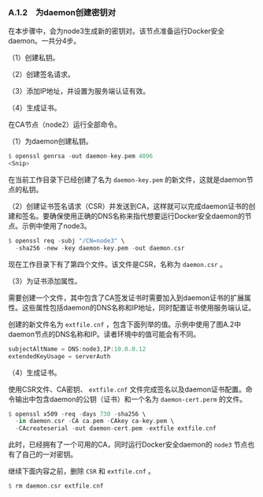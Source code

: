 ### A.1.2　为daemon创建密钥对

在本步骤中，会为node3生成新的密钥对。该节点准备运行Docker安全daemon。一共分4步。

（1）创建私钥。

（2）创建签名请求。

（3）添加IP地址，并设置为服务端认证有效。

（4）生成证书。

在CA节点（node2）运行全部命令。

（1）为daemon创建私钥。

```rust
$ openssl genrsa -out daemon-key.pem 4096
<Snip>
```

在当前工作目录下已经创建了名为 `daemon-key.pem`  的新文件，这就是daemon节点的私钥。

（2）创建证书签名请求（CSR）并发送到CA，这样就可以完成daemon证书的创建和签名。要确保使用正确的DNS名称来指代想要运行Docker安全daemon的节点。示例中使用了node3。

```rust
$ openssl req -subj "/CN=node3" \
  -sha256 -new -key daemon-key.pem -out daemon.csr
```

现在工作目录下有了第四个文件。该文件是CSR，名称为 `daemon.csr` 。

（3）为证书添加属性。

需要创建一个文件，其中包含了CA签发证书时需要加入到daemon证书的扩展属性。这些属性包括daemon的DNS名称和IP地址，同时配置证书使用服务端认证。

创建的新文件名为 `extfile.cnf` ，包含下面列举的值。示例中使用了图A.2中daemon节点的DNS名称和IP。读者环境中的值可能会有不同。

```rust
subjectAltName = DNS:node3,IP:10.0.0.12
extendedKeyUsage = serverAuth
```

（4）生成证书。

使用CSR文件、CA密钥、 `extfile.cnf` 文件完成签名以及daemon证书配置。命令输出中包含daemon的公钥（证书）和一个名为 `daemon-cert.perm` 的文件。

```rust
$ openssl x509 -req -days 730 -sha256 \
  -in daemon.csr -CA ca.pem -CAkey ca-key.pem \
  -CAcreateserial -out daemon-cert.pem -extfile extfile.cnf
```

此时，已经拥有了一个可用的CA，同时运行Docker安全daemon的 `node3` 节点也有了自己的一对密钥。

继续下面内容之前，删除 `CSR` 和 `extfile.cnf` 。

```rust
$ rm daemon.csr extfile.cnf
```

